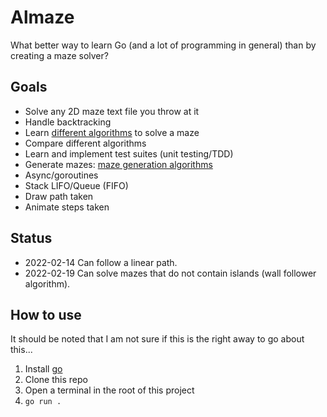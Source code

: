 # Almaze

What better way to learn Go (and a lot of programming in general) than by creating a maze solver?

## Goals

- Solve any 2D maze text file you throw at it
- Handle backtracking
- Learn [different algorithms](http://www.astrolog.org/labyrnth/algrithm.htm#solve) to solve a maze
- Compare different algorithms
- Learn and implement test suites (unit testing/TDD)
- Generate mazes: [maze generation algorithms](http://www.astrolog.org/labyrnth/algrithm.htm#create)
- Async/goroutines
- Stack LIFO/Queue (FIFO)
- Draw path taken
- Animate steps taken

## Status

- 2022-02-14 Can follow a linear path.
- 2022-02-19 Can solve mazes that do not contain islands (wall follower algorithm).

## How to use

It should be noted that I am not sure if this is the right away to go about this...

1. Install [go](https://go.dev)
2. Clone this repo
3. Open a terminal in the root of this project
4. `go run .`
